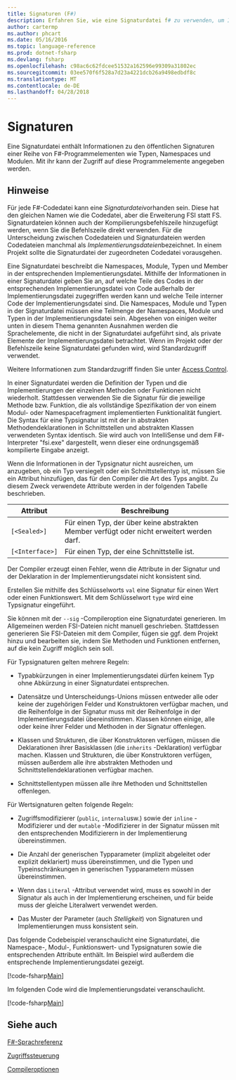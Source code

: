 ```yaml
---
title: Signaturen (F#)
description: Erfahren Sie, wie eine Signaturdatei f# zu verwenden, um Informationen zu den öffentlichen Signaturen einer Reihe von F#-Programmelementen, z. B. Typen, Namespaces und Modulen aufzunehmen.
author: cartermp
ms.author: phcart
ms.date: 05/16/2016
ms.topic: language-reference
ms.prod: dotnet-fsharp
ms.devlang: fsharp
ms.openlocfilehash: c98ac6c62fdcee51532a162596e99309a31802ec
ms.sourcegitcommit: 03ee570f6f528a7d23a4221dcb26a9498edbdf8c
ms.translationtype: MT
ms.contentlocale: de-DE
ms.lasthandoff: 04/28/2018
---
```

# <a name="signatures"></a>Signaturen

Eine Signaturdatei enthält Informationen zu den öffentlichen Signaturen einer Reihe von F#-Programmelementen wie Typen, Namespaces und Modulen. Mit ihr kann der Zugriff auf diese Programmelemente angegeben werden.


## <a name="remarks"></a>Hinweise
Für jede F#-Codedatei kann eine *Signaturdatei*vorhanden sein. Diese hat den gleichen Namen wie die Codedatei, aber die Erweiterung FSI statt FS. Signaturdateien können auch der Kompilierungsbefehlszeile hinzugefügt werden, wenn Sie die Befehlszeile direkt verwenden. Für die Unterscheidung zwischen Codedateien und Signaturdateien werden Codedateien manchmal als *Implementierungsdateien*bezeichnet. In einem Projekt sollte die Signaturdatei der zugeordneten Codedatei vorausgehen.

Eine Signaturdatei beschreibt die Namespaces, Module, Typen und Member in der entsprechenden Implementierungsdatei. Mithilfe der Informationen in einer Signaturdatei geben Sie an, auf welche Teile des Codes in der entsprechenden Implementierungsdatei von Code außerhalb der Implementierungsdatei zugegriffen werden kann und welche Teile interner Code der Implementierungsdatei sind. Die Namespaces, Module und Typen in der Signaturdatei müssen eine Teilmenge der Namespaces, Module und Typen in der Implementierungsdatei sein. Abgesehen von einigen weiter unten in diesem Thema genannten Ausnahmen werden die Sprachelemente, die nicht in der Signaturdatei aufgeführt sind, als private Elemente der Implementierungsdatei betrachtet. Wenn im Projekt oder der Befehlszeile keine Signaturdatei gefunden wird, wird Standardzugriff verwendet.

Weitere Informationen zum Standardzugriff finden Sie unter [Access Control](access-control.md).

In einer Signaturdatei werden die Definition der Typen und die Implementierungen der einzelnen Methoden oder Funktionen nicht wiederholt. Stattdessen verwenden Sie die Signatur für die jeweilige Methode bzw. Funktion, die als vollständige Spezifikation der von einem Modul- oder Namespacefragment implementierten Funktionalität fungiert. Die Syntax für eine Typsignatur ist mit der in abstrakten Methodendeklarationen in Schnittstellen und abstrakten Klassen verwendeten Syntax identisch. Sie wird auch von IntelliSense und dem F#-Interpreter "fsi.exe" dargestellt, wenn dieser eine ordnungsgemäß kompilierte Eingabe anzeigt.

Wenn die Informationen in der Typsignatur nicht ausreichen, um anzugeben, ob ein Typ versiegelt oder ein Schnittstellentyp ist, müssen Sie ein Attribut hinzufügen, das für den Compiler die Art des Typs angibt. Zu diesem Zweck verwendete Attribute werden in der folgenden Tabelle beschrieben.



|Attribut|Beschreibung|
|---------|-----------|
|`[<Sealed>]`|Für einen Typ, der über keine abstrakten Member verfügt oder nicht erweitert werden darf.|
|`[<Interface>]`|Für einen Typ, der eine Schnittstelle ist.|
Der Compiler erzeugt einen Fehler, wenn die Attribute in der Signatur und der Deklaration in der Implementierungsdatei nicht konsistent sind.

Erstellen Sie mithilfe des Schlüsselworts `val` eine Signatur für einen Wert oder einen Funktionswert. Mit dem Schlüsselwort `type` wird eine Typsignatur eingeführt.

Sie können mit der `--sig` -Compileroption eine Signaturdatei generieren. Im Allgemeinen werden FSI-Dateien nicht manuell geschrieben. Stattdessen generieren Sie FSI-Dateien mit dem Compiler, fügen sie ggf. dem Projekt hinzu und bearbeiten sie, indem Sie Methoden und Funktionen entfernen, auf die kein Zugriff möglich sein soll.

Für Typsignaturen gelten mehrere Regeln:


- Typabkürzungen in einer Implementierungsdatei dürfen keinem Typ ohne Abkürzung in einer Signaturdatei entsprechen.


- Datensätze und Unterscheidungs-Unions müssen entweder alle oder keine der zugehörigen Felder und Konstruktoren verfügbar machen, und die Reihenfolge in der Signatur muss mit der Reihenfolge in der Implementierungsdatei übereinstimmen. Klassen können einige, alle oder keine ihrer Felder und Methoden in der Signatur offenlegen.


- Klassen und Strukturen, die über Konstruktoren verfügen, müssen die Deklarationen ihrer Basisklassen (die `inherits` -Deklaration) verfügbar machen. Klassen und Strukturen, die über Konstruktoren verfügen, müssen außerdem alle ihre abstrakten Methoden und Schnittstellendeklarationen verfügbar machen.


- Schnittstellentypen müssen alle ihre Methoden und Schnittstellen offenlegen.


Für Wertsignaturen gelten folgende Regeln:


- Zugriffsmodifizierer (`public`, `internal`usw.) sowie der `inline` -Modifizierer und der `mutable` -Modifizierer in der Signatur müssen mit den entsprechenden Modifizierern in der Implementierung übereinstimmen.


- Die Anzahl der generischen Typparameter (implizit abgeleitet oder explizit deklariert) muss übereinstimmen, und die Typen und Typeinschränkungen in generischen Typparametern müssen übereinstimmen.


- Wenn das `Literal` -Attribut verwendet wird, muss es sowohl in der Signatur als auch in der Implementierung erscheinen, und für beide muss der gleiche Literalwert verwendet werden.


- Das Muster der Parameter (auch *Stelligkeit*) von Signaturen und Implementierungen muss konsistent sein.


Das folgende Codebeispiel veranschaulicht eine Signaturdatei, die Namespace-, Modul-, Funktionswert- und Typsignaturen sowie die entsprechenden Attribute enthält. Im Beispiel wird außerdem die entsprechende Implementierungsdatei gezeigt.

[!code-fsharp[Main](../../../samples/snippets/fsharp/fssignatures/snippet9002.fs)]

Im folgenden Code wird die Implementierungsdatei veranschaulicht.

[!code-fsharp[Main](../../../samples/snippets/fsharp/fssignatures/snippet9001.fs)]
    
## <a name="see-also"></a>Siehe auch
[F#-Sprachreferenz](index.md)

[Zugriffssteuerung](access-control.md)

[Compileroptionen](compiler-options.md)
